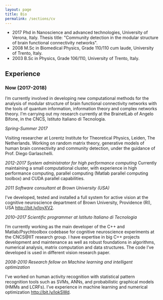 ```yaml
---
layout: page
title: Bio
permalink: /sections/cv
---
```


- 2017 Phd in Nanoscience and advanced technologies, University of Verona, Italy. Thesis title: "Community detection in the modular structure of brain functional connectivity networks".
- 2008 M.Sc in Biomedical Physics, Grade 110/110 cum laude, University of Trento, Italy.
- 2003 B.Sc in Physics, Grade 106/110, University of Trento, Italy.

## Experience

### Now (2017-2018)
I’m currently involved in developing new computational methods for the analysis of modular structure of brain functional connectivity networks with the tools of quantum information, information theory and complex networks theory.
I'm carrying out my research currently at the BrainetLab of Angelo Bifone, in the CNCS, Istituto Italiano di Tecnologia.

*Spring-Summer 2017*

Visiting researcher at Lorentz Institute for Theoretical Physics, Leiden, The Netherlands.
Working on random matrix theory, generative models of human brain connectivity and community detection, under the guidance of Prof. Diego Garlaschelli.

*2012-2017 System administrator for high performance computing*
Currently maintaining a small computational cluster, with experience in high performance computing, parallel computing (Matlab parallel computing toolbox) and CUDA parallel capabilities.

*2011 Software consultant at Brown University (USA)*

I’ve developed, tested and installed a full system for active vision at the cognitive neuroscience department of Brown University, Providence (RI), USA <http://bit.ly/IoyXV2>.

*2010–2017 Scientific programmer at Istituto Italiano di Tecnologia*

I’m currently working as the main developer of the C++ and Matlab/Psychtoolbox codebase for cognitive neuroscience experiments at
the CNCS@IIT research group. I have expertise in big C++ projects development and maintenance as well as robust foundations in algorithms, numerical analysis, matrix computation and data structures. The code I’ve developed is used in different vision research paper.


*2008-2010 Research fellow on Machine learning and intelligent optimization*

I've worked on human activity recognition with statistical pattern recognition tools such as SVMs, ANNs, and probabilistic graphical models (HMMs and LCRFs). I’ve experience in machine learning and numerical optimization <http://bit.ly/IokSWd>.

